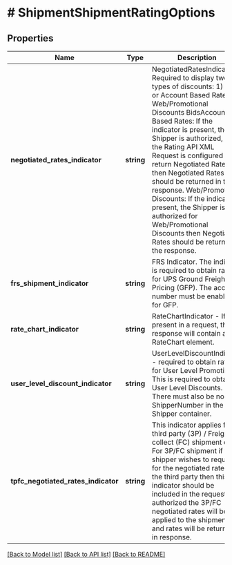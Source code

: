 # # ShipmentShipmentRatingOptions

## Properties

Name | Type | Description | Notes
------------ | ------------- | ------------- | -------------
**negotiated_rates_indicator** | **string** | NegotiatedRatesIndicator -  Required to display two types of discounts: 1) Bids or Account Based Rates2) Web/Promotional Discounts BidsAccount Based Rates: If the indicator is present, the Shipper is authorized, and the Rating API XML Request is configured to return Negotiated Rates, then Negotiated Rates should be returned in the response. Web/Promotional Discounts: If the indicator is present, the Shipper is authorized for Web/Promotional Discounts then Negotiated Rates should be returned in the response. | [optional]
**frs_shipment_indicator** | **string** | FRS Indicator. The indicator is required to obtain rates for UPS Ground Freight Pricing (GFP).  The account number must be enabled for GFP. | [optional]
**rate_chart_indicator** | **string** | RateChartIndicator -  If present in a request, the response will contain a RateChart element. | [optional]
**user_level_discount_indicator** | **string** | UserLevelDiscountIndicator - required to obtain rates for User Level Promotions.  This is required to obtain User Level Discounts. There must also be no ShipperNumber in the Shipper container. | [optional]
**tpfc_negotiated_rates_indicator** | **string** | This indicator applies for a third party (3P) / Freight collect (FC) shipment only. For 3P/FC shipment if the shipper wishes to request for the negotiated rates of the third party then this indicator should be included in the request. If authorized the 3P/FC negotiated rates will be applied to the shipment and rates will be returned in response. | [optional]

[[Back to Model list]](../../README.md#models) [[Back to API list]](../../README.md#endpoints) [[Back to README]](../../README.md)
